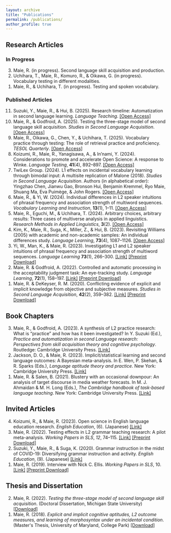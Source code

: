 ```yaml
---
layout: archive
title: "Publications"
permalink: /publications/
author_profile: true
---
```


## Research Articles
### In Progress
<ol reversed>
  <li>Maie, R. (in progress). Second language skill acquisition and production.</li>
  <li>Uchihara, T., Maie, R., Komuro, R., & Oikawa, G. (in progress). Vocabulary testing in different modalities.</li>
  <li>Maie, R., & Uchihara, T. (in progress). Testing and spoken vocabulary.</li>
</ol>

### Published Articles
<ol reversed>
  <li>Suzuki, Y., Maie, R., & Hui, B. (2025). Research timeline: Automatization in second language learning. <i>Language Teaching</i>. <a href="https://doi.org/10.1017/S026144482500059X">[Open Access]</a></li>
  <li>Maie, R., & Godfroid, A. (2025). Testing the three-stage model of second language skill acquisition. <i>Studies in Second Language Acquisition</i>. <a href="https://doi.org/10.1017/S027226312500021X">[Open Access]</a></li>
  <li>Maie, R., Oikawa, G., Chen, Y., & Uchihara, T. (2025). Vocabulary practice through testing: The role of retrieval practice and proficiency. <i>TESOL Quarterly</i>. <a href="https://doi.org/10.1002/tesq.3391">[Open Access]</a></li>
  <li>Koizumi, R., Maie, R., Yanagisawa, A., & In’nami, Y. (2024). Considerations to promote and accelerate Open Science: A response to Winke. <i>Language Testing</i>, <b>41</b>(4), 892–897. <a href="https://doi.org/10.1177/02655322241239379">[Open Access]</a></li>
  <li>TwiLex Group. (2024). L1 effects on incidental vocabulary learning through bimodal input: A multisite replication of Malone (2018). <i>Studies in Second Language Acquisition</i>. Authors (in alphabetical order): Yingzhao Chen, Jianwu Gao, Bronson Hui, Benjamin Kremmel, Ryo Maie, Shuang Ma, Eva Puimège, & John Rogers. <a href="https://doi.org/10.1017/S0272263124000275">[Open Access]</a></li>
  <li>Maie, R., & Yi, W. (2024). Individual differences in L2 speaker intuitions of phrasal frequency and association strength of multiword sequences. <i>Vocabulary Learning and Instruction</i>, <b>13</b>(1), 1–11. <a href="https://www.castledown.com/journals/vli/article/view/1311">[Open Access]</a></li>
  <li>Maie, R., Eguchi, M., & Uchihara, T. (2024). Arbitrary choices, arbitrary results: Three cases of multiverse analysis in applied linguistics. <i>Research Methods in Applied Linguistics</i>, <b>3</b>(2). <a href="https://doi.org/10.1016/j.rmal.2024.100124">[Open Access]</a></li>
  <li>Kim, K., Maie, R., Suga, K., Miller, Z., & Hui, B. (2023). Revisiting Williams (2005) with academic and non-academic samples: An individual differences study. <i>Language Learning</i>, <b>73</b>(4), 1087–1126. <a href="https://doi.org/10.1111/lang.12616">[Open Access]</a></li>
  <li>Yi, W., Man, K., & Maie, R. (2023). Investigating L1 and L2 speaker intuitions of phrasal frequency and association strength of multiword sequences. <i>Language Learning</i> <b>73</b>(1), 266–300. <a href="https://onlinelibrary.wiley.com/doi/full/10.1111/lang.12521">[Link]</a> <a href="https://github.com/maieryo/research/blob/papers/YiEtAl2022LL.pdf">[Preprint Download]</a></li>
  <li>Maie, R. & Godfroid, A. (2022). Controlled and automatic processing in the acceptability judgment task: An eye-tracking study. <i>Language Learning</i>, <b>72</b>(1), 158–197. <a href="https://doi.org/10.1111/lang.12474">[Link]</a> <a href="https://github.com/maieryo/research/blob/papers/Preprint_MaieGodfroidLL.pdf">[Preprint Download]</a></li>
  <li>Maie, R. & DeKeyser, R. M. (2020). Conflicting evidence of explicit and implicit knowledge from objective and subjective measures. <i>Studies in Second Language Acquisition</i>, <b>42</b>(2), 359–382. <a href="https://doi.org/10.1017/S0272263119000615">[Link]</a> <a href="https://github.com/maieryo/research/blob/papers/MaieDeKeyserSSLA2020pdf.pdf">[Preprint Download]</a></li>
</ol>

## Book Chapters
<ol reversed>
  <li>Maie, R., & Godfroid, A. (2023). A synthesis of L2 practice research: What is “practice” and how has it been investigated? In Y. Suzuki (Ed.), <i>Practice and automatization in second Language research: Perspectives from skill acquisition theory and cognitive psychology</i>. Routledge: Cambridge University Press. <a href="https://www.taylorfrancis.com/books/edit/10.4324/9781003414643/practice-automatization-second-language-research-yuichi-suzuki">[Link]</a></li>
  <li>Jackson, D. O., & Maie, R. (2023). Implicit/statistical learning and second language outcomes: A Bayesian meta-analysis. In E. Wen, P. Skehan, & R. Sparks (Eds.), <i>Language aptitude theory and practice</i>. New York: Cambridge University Press. <a href="https://www.cambridge.org/jp/academic/subjects/languages-linguistics/applied-linguistics-and-second-language-acquisition/language-aptitude-theory-and-practice?format=HB&isbn=9781316513996">[Link]</a></li>
  <li>Maie, R. & Salen, B. (2021). Blustery with an occasional downpour: An analysis of target discourse in media weather forecasts. In M. J. Ahmaidan & M. H. Long (Eds.), <i>The Cambridge handbook of task-based language teaching</i>. New York: Cambridge University Press. <a href="https://www.cambridge.org/core/books/abs/cambridge-handbook-of-taskbased-language-teaching/blustery-with-an-occasional-downpour/1BAF4C99AFAC232F17E68409C03141DB">[Link]</a></li>
</ol>

## Invited Articles
<ol reversed>
  <li>Koizumi, R., & Maie, R. (2023). Open science in English language education research. <i>English Education</i>, (6). (Japanese) <a href="https://www.taishukan.co.jp/book/b625619.html">[Link]</a></li>
  <li>Maie, R. (2022). Testing effects in L2 grammar teaching research: A pilot meta-analysis. <i>Working Papers in SLS</i>, <i>12</i>, 74–115. <a href="https://hcommons.org/deposits/item/hc:46463">[Link]</a> <a href="https://github.com/maieryo/research/blob/papers/Maie2022SLS.pdf">[Preprint Download]</a></li>
  <li>Suzuki, Y., Maie, R., & Suga, K. (2020). Grammar instruction in the midst of COVID-19: Diversifying grammar instruction and activity. <i>English Education</i>, (9). (Japanese) <a href="https://www.taishukan.co.jp/book/b525175.html">[Link]</a></li>
  <li>Maie, R. (2019). Interview with Nick C. Ellis. <i>Working Papers in SLS</i>, 10. <a href="https://hcommons.org/deposits/item/hc:45843">[Link]</a> <a href="https://github.com/maieryo/research/blob/papers/InterviewWithNickCEllis.pdf">[Preprint Download]</a></li>
</ol>

## Thesis and Dissertation
<ol reversed>
  <li>Maie, R. (2022). <i>Testing the three-stage model of second language skill acquisition</i>. (Doctoral Dissertation, Michigan State University) <a href="https://github.com/maieryo/research/blob/papers/RyoMaiePhDSLS.pdf">[Download]</a></li>
  <li>Maie, R. (2018). <i>Explicit and implicit cognitive aptitudes, L2 outcome measures, and learning of morphosyntax under an incidental condition</i>. (Master's Thesis, University of Maryland, College Park) <a href="https://drum.lib.umd.edu/handle/1903/21064">[Download]</a></li>
</ol>


